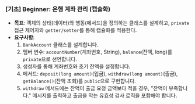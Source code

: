
### **[기초] Beginner: 은행 계좌 관리 (캡슐화)**

-   **목표**: 객체의 상태(데이터)와 행동(메서드)을 정의하는 클래스를 설계하고, `private` 접근 제어자와 `getter/setter`를 통해 캡슐화를 적용한다.
-   **요구사항**:
    1.  `BankAccount` 클래스를 설계합니다.
    2.  멤버 변수: `accountNumber`(계좌번호, String), `balance`(잔액, long)를 `private`으로 선언합니다.
    3.  생성자를 통해 계좌번호와 초기 잔액을 설정합니다.
    4.  메서드: `deposit(long amount)`(입금), `withdraw(long amount)`(출금), `getBalance()`(잔액 조회)를 `public`으로 구현합니다.
    5.  `withdraw` 메서드에는 잔액이 출금 요청 금액보다 적을 경우, "잔액이 부족합니다." 메시지를 출력하고 출금을 막는 유효성 검사 로직을 포함해야 합니다.
